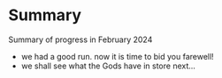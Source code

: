Summary
===============================

Summary of progress in February 2024

- we had a good run. now it is time to bid you farewell!
- we shall see what the Gods have in store next...
